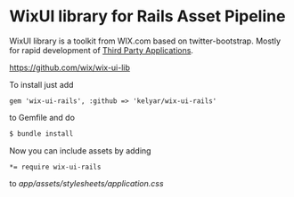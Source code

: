 WixUI library for Rails Asset Pipeline
======================================

WixUI library is a toolkit from WIX.com based on twitter-bootstrap.
Mostly for rapid development of [Third Party Applications](http://dev.wix.com/).

https://github.com/wix/wix-ui-lib

To install just add 

```
gem 'wix-ui-rails', :github => 'kelyar/wix-ui-rails'
```

to Gemfile and do

```bash
$ bundle install
```

Now you can include assets by adding

```
*= require wix-ui-rails
```

to _app/assets/stylesheets/application.css_
